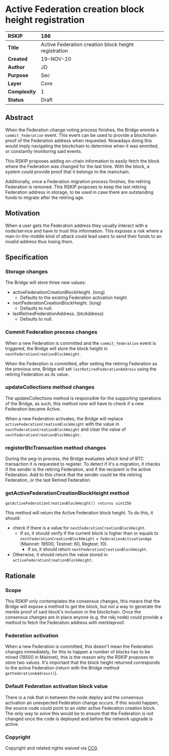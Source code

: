 # Active Federation creation block height registration

|RSKIP          |186           |
| :------------ |:-------------|
|**Title**      |Active Federation creation block height registration |
|**Created**    |19-NOV-20 |
|**Author**     |JD |
|**Purpose**    |Sec |
|**Layer**      |Core |
|**Complexity** |1 |
|**Status**     |Draft |

## Abstract

When the Federation change voting process finishes, the Bridge emmits a `commit_federation` event.
This event can be used to provide a blockchain proof of the Federation address when requested. Nowadays doing this would imply navigating the blockchain to determine when it was emmited, or constantly monitoring said events.

This RSKIP proposes adding on-chain information to easily fetch the block where the Federation was changed for the last time. With the block, a system could provide proof that it belongs to the mainchain.

Additionally, once a Federation migration process finishes, the retiring Federation is removed. This RSKIP proposes to keep the last retiring Federation address in storage, to be used in case there are outstanding funds to migrate after the retiring age.

## Motivation

When a user gets the Federation address they usually interact with a node/service and have to trust this information. This exposes a risk where a man-in-the-middle kind of attack could lead users to send their funds to an invalid address thus losing them.

## Specification

### Storage changes

The Bridge will store three new values:
- activeFederationCreationBlockHeight. (long)
  - Defaults to the existing Federation activation height 
- nextFederationCreationBlockHeight. (long)
  - Defaults to null.
- lastRetiredFederationAddress. (btcAddress)
  - Defaults to null.

### Commit Federation process changes

When a new Federation is committed and the `commit_federation` event is triggered, the Bridge will store the block height in `nextFederationCreationBlockHeight`.

When the Federation is committed, after setting the retiring Federation as the previous one, Bridge will set `lastRetiredFederationAddress` using the retiring Federation as its value.

### updateCollections method changes

The updateCollections method is responsible for the supporting operations of the Bridge, as such, this method now will have to check if a new Federation became Active.

When a new Federation activates, the Bridge will replace `activeFederationCreationBlockHeight` with the value in `nextFederationCreationBlockHeight` and clear the value of `nextFederationCreationBlockHeight`.

### registerBtcTransaction method changes

During the peg-in process, the Bridge evaluates which kind of BTC transaction it is requested to register. To detect if it's a migration, it checks if the sender is the retiring Federation, and if the recipient is the active Federation. Add to this check that the sender could be the retiring Federation, or the last Retired Federation.

### getActiveFederationCreationBlockHeight method

```
getActiveFederationCreationBlockHeight() returns uint256
```

This method will return the Active Federation block height. To do this, it should:
- check if there is a value for `nextFederationCreationBlockHeight`.
  - If so, it should verify if the current block is higher than or equals to `nextFederationCreationBlockHeight` + `federationActivationAge` (Mainnet: 18500, Testnet: 60, Regtest: 10).
    - If so, it should return `nextFederationCreationBlockHeight`.
- Otherwise, it should return the value stored in `activeFederationCreationBlockHeight`.

## Rationale

### Scope

This RSKIP only contemplates the consensus changes, this means that the Bridge will expose a method to get the block, but not a way to generate the merkle proof of said block's inclusion in the blockchain. Once the consensus changes are in place anyone (e.g. the rskj node) could provide a method to fetch the Federation address with merkleproof.

### Federation activation

When a new Federation is committed, this doesn't mean the Federation changes immediately, for this to happen a number of blocks has to be mined (18500 in Mainnet), this is the reason why the RSKIP proposes to store two values. It's important that the block height returned corresponds to the active Federation (return with the Bridge method `getFederationAddress()`).

### Default Federation activation block value

There is a risk that in between the node deploy and the consensus activation an unexpected Federation change occurs. If this would happen, the source code could point to an older active Federation creation block.
The only way to solve this would be to ensure that the Federation is not changed once the code is deployed and before the network upgrade is active.

### Copyright

Copyright and related rights waived via [CC0](https://creativecommons.org/publicdomain/zero/1.0/).
